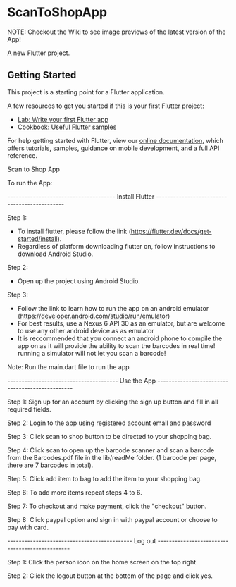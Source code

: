 # ScanToShopApp

NOTE: Checkout the Wiki to see image previews of the latest version of the App!

A new Flutter project.

## Getting Started

This project is a starting point for a Flutter application.

A few resources to get you started if this is your first Flutter project:

- [Lab: Write your first Flutter app](https://flutter.dev/docs/get-started/codelab)
- [Cookbook: Useful Flutter samples](https://flutter.dev/docs/cookbook)

For help getting started with Flutter, view our
[online documentation](https://flutter.dev/docs), which offers tutorials,
samples, guidance on mobile development, and a full API reference.


Scan to Shop App

To run the App:

-------------------------------------- Install Flutter ---------------------------------------------

Step 1:
- To install flutter, please follow the link (https://flutter.dev/docs/get-started/install).
- Regardless of platform downloading flutter on, follow instructions to download Android Studio.

Step 2:
- Open up the project using Android Studio.

Step 3:
- Follow the link to learn how to run the app on an android emulator (https://developer.android.com/studio/run/emulator)
- For best results, use a Nexus 6 API 30 as an emulator, but are welcome to use any other android device as as emulator
- It is reccommended that you connect an android phone to compile the app on as it will provide the ability to scan the barcodes in real time! running a     simulator will not let you scan a barcode!

Note: Run the main.dart file to run the app

--------------------------------------- Use the App ------------------------------------------------

Step 1: Sign up for an account by clicking the sign up button and fill in all required fields.

Step 2: Login to the app using registered account email and password

Step 3: Click scan to shop button to be directed to your shopping bag.

Step 4: Click scan to open up the barcode scanner and scan a barcode from the Barcodes.pdf file in
        the lib/readMe folder. (1 barcode per page, there are 7 barcodes in total).

Step 5: Click add item to bag to add the item to your shopping bag.

Step 6: To add more items repeat steps 4 to 6.

Step 7: To checkout and make payment, click the "checkout" button.

Step 8: Click paypal option and sign in with paypal account or choose to pay with card.



-------------------------------------------- Log out -----------------------------------------------

Step 1: Click the person icon on the home screen on the top right

Step 2: Click the logout button at the bottom of the page and click yes.
